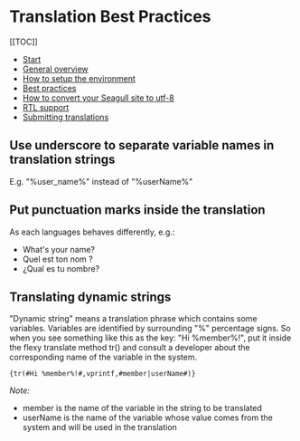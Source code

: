 <!-- Name: Howto/Internationalisation/TranslationBestPractices -->
<!-- Version: 5 -->
<!-- Last-Modified: 2009/03/04 10:52:00 -->
<!-- Author: demian -->
# Translation Best Practices
[[TOC]]

 * [Start](/wiki:Howto/Internationalisation/)
 * [General overview](/wiki:Howto/Internationalisation/General/)
 * [How to setup the environment](/wiki:Howto/Internationalisation/TechSetup/)
 * [Best practices](/wiki:Howto/Internationalisation/TranslationBestPractices/)
 * [How to convert your Seagull site to utf-8](/wiki:Howto/Internationalisation/ConvertingSeagullSitesToUtf8/)
 * [RTL support](/wiki:Howto/Internationalisation/HebrewAndRtlLanguages/)
 * [Submitting translations](/wiki:Howto/Internationalisation/SubmittingTranslations/)

## Use underscore to separate variable names in translation strings

E.g. "%user_name%" instead of "%userName%"

## Put punctuation marks inside the translation

As each languages behaves differently, e.g.:
 * What's your name?
 * Quel est ton nom ?
 * ¿Qual es tu nombre?

## Translating dynamic strings
"Dynamic string" means a translation phrase which contains some variables. Variables are identified by surrounding "%" percentage signs. So when you see something like this as the key: "Hi %member%!", put it inside the flexy translate method tr() and consult a developer about the corresponding name of the variable in the system.


    {tr(#Hi %member%!#,vprintf,#member|userName#)}

*Note:*
 * member is the name of the variable in the string to be translated
 * userName is the name of the variable whose value comes from the system and will be used in the translation

